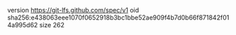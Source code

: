 version https://git-lfs.github.com/spec/v1
oid sha256:e438063eee1070f0652918b3bc1bbe52ae909f4b7d0b66f871842f014a995d62
size 262
